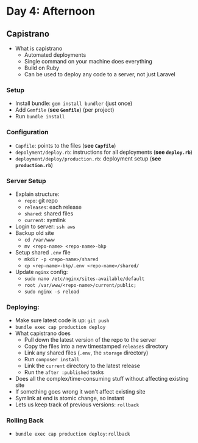 # Day 4: Afternoon

## Capistrano

- What is capistrano
    - Automated deployments
    - Single command on your machine does everything
    - Build on Ruby
    - Can be used to deploy any code to a server, not just Laravel

### Setup

- Install bundle: `gem install bundler` (just once)
- Add `Gemfile` (**see `Gemfile`**) (per project)
- Run `bundle install`

### Configuration

- `Capfile`: points to the files (**see `Capfile`**)
- `depolyment/deploy.rb`: instructions for all deployments (**see `deploy.rb`**)
- `deployment/deploy/production.rb`: deployment setup (**see `production.rb`**)


### Server Setup

- Explain structure:
    - `repo`: git repo
    - `releases`: each release
    - `shared`: shared files
    - `current`: symlink
- Login to server: `ssh aws`
- Backup old site
    - `cd /var/www`
    - `mv <repo-name> <repo-name>-bkp`
- Setup shared `.env` file
    - `mkdir -p <repo-name>/shared`
    - `cp <rep-name>-bkp/.env <repo-name>/shared/`
- Update `nginx` config:
    - `sudo nano /etc/nginx/sites-available/default`
    - `root /var/www/<repo-name>/current/public;`
    - `sudo nginx -s reload`

### Deploying:

- Make sure latest code is up: `git push`
- `bundle exec cap production deploy`
- What capistrano does
    - Pull down the latest version of the repo to the server
    - Copy the files into a new timestamped `releases` directory
    - Link any shared files (`.env`, the `storage` directory)
    - Run `composer install`
    - Link the `current` directory to the latest release
    - Run the `after :published` tasks
- Does all the complex/time-consuming stuff without affecting existing site
- If something goes wrong it won't affect existing site
- Symlink at end is atomic change, so instant
- Lets us keep track of previous versions: `rollback`

### Rolling Back

- `bundle exec cap production deploy:rollback`
